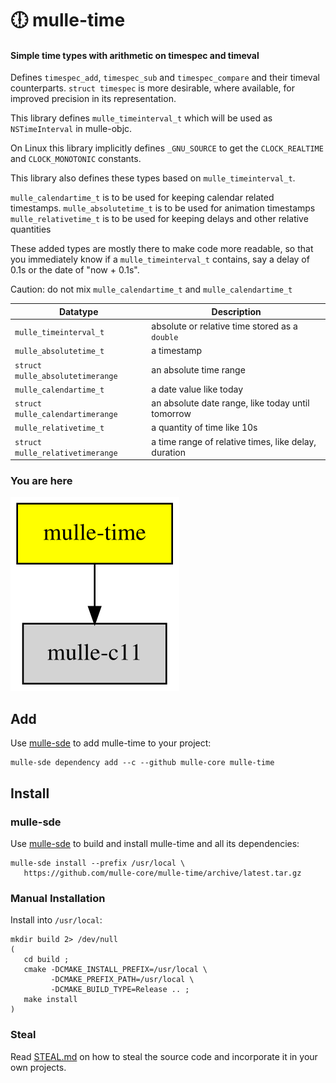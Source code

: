 # 🕕 mulle-time

#### Simple time types with arithmetic on timespec and timeval

Defines `timespec_add`, `timespec_sub` and `timespec_compare` and their
timeval counterparts. `struct timespec` is more desirable, where available,
for improved precision in its representation.

This library defines `mulle_timeinterval_t` which will be used as 
`NSTimeInterval` in mulle-objc.

On Linux this library implicitly defines `_GNU_SOURCE` to get the 
`CLOCK_REALTIME` and `CLOCK_MONOTONIC` constants.

This library also defines these types based on `mulle_timeinterval_t`.

`mulle_calendartime_t` is to be used for keeping calendar related timestamps.
`mulle_absolutetime_t` is to be used for animation timestamps
`mulle_relativetime_t` is to be used for keeping delays and other relative quantities

These added types are mostly there to make code more readable, so that you
immediately know if a `mulle_timeinterval_t` contains, say a delay of 0.1s
or the date of "now + 0.1s".

Caution: do not mix `mulle_calendartime_t` and `mulle_calendartime_t`


Datatype                           | Description
-----------------------------------|---------------------------
`mulle_timeinterval_t`             | absolute or relative time stored as a `double`
`mulle_absolutetime_t`             | a timestamp 
`struct mulle_absolutetimerange`   | an absolute time range
`mulle_calendartime_t`             | a date value like today
`struct mulle_calendartimerange`   | an absolute date range, like today until tomorrow
`mulle_relativetime_t`             | a quantity of time like 10s
`struct mulle_relativetimerange`   | a time range of relative times, like delay, duration


### You are here

![Overview](overview.dot.svg)


## Add

Use [mulle-sde](//github.com/mulle-sde) to add mulle-time to your project:

``` console
mulle-sde dependency add --c --github mulle-core mulle-time
```

## Install

### mulle-sde

Use [mulle-sde](//github.com/mulle-sde) to build and install mulle-time
and all its dependencies:

```
mulle-sde install --prefix /usr/local \
   https://github.com/mulle-core/mulle-time/archive/latest.tar.gz
```

### Manual Installation


Install into `/usr/local`:

```
mkdir build 2> /dev/null
(
   cd build ;
   cmake -DCMAKE_INSTALL_PREFIX=/usr/local \
         -DCMAKE_PREFIX_PATH=/usr/local \
         -DCMAKE_BUILD_TYPE=Release .. ;
   make install
)
```

### Steal

Read [STEAL.md](//github.com/mulle-c11/dox/STEAL.md) on how to steal the
source code and incorporate it in your own projects.
